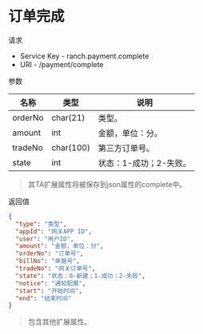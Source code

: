 # 订单完成

请求
- Service Key - ranch.payment.complete
- URI - /payment/complete

参数

|名称|类型|说明|
|---|---|---|
|orderNo|char(21)|类型。|
|amount|int|金额，单位：分。|
|tradeNo|char(100)|第三方订单号。|
|state|int|状态：1-成功；2-失败。|

> 其TA扩展属性将被保存到json属性的complete中。

返回值
```json
{
  "type": "类型",
  "appId": "网关APP ID",
  "user": "用户ID",
  "amount": "金额，单位：分",
  "orderNo": "订单号",
  "billNo": "单据号",
  "tradeNo": "网关订单号",
  "state": "状态：0-新建；1-成功；2-失败",
  "notice": "通知配置",
  "start": "开始时间",
  "end": "结束时间"
}
```

> 包含其他扩展属性。
